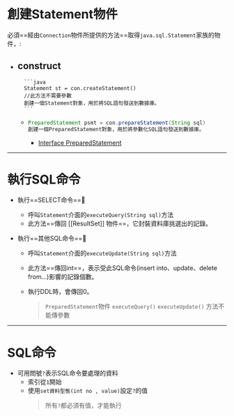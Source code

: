 # 創建Statement物件
必須==經由`Connection`物件所提供的方法==取得`java.sql.Statement`家族的物件，:
- construct
	- 
		```java
		Statement st = con.createStatement()
		//此方法不需要參數
		創建一個Statement對象，用於將SQL語句發送到數據庫。
		``` 
	- 
		```java
		PreparedStatement psmt = con.prepareStatement(String sql)
		創建一個PreparedStatement對象，用於將參數化SQL語句發送到數據庫。
		``` 
		- [Interface PreparedStatement](https://www.apiref.com/java11-zh/java.sql/java/sql/PreparedStatement.html)

---
# 執行SQL命令
- 執行==SELECT命令==
	- 呼叫`Statement`介面的`executeQuery(String sql)`方法
	- 此方法==傳回 [[ResultSet]] 物件==，它封裝資料庫挑選出的記錄。
		
- 執行==其他SQL命令==
	- 呼叫`Statement`介面的`executeUpdate(String sql)`方法
	-  此方法==傳回int==，表示受此SQL命令(insert into、update、delete from...)影響的記錄個數。
	-  執行DDL時，會傳回0。
	
		> `PreparedStatement`物件
		> `executeQuery()` `executeUpdate()` 方法不能傳參數

---
# SQL命令
- 可用問號`?`表示SQL命令要處理的資料
	- 索引從`1`開始
	- 使用`set資料型態(int no , value)`設定`?`的值
		> 所有`?`都必須有值，才能執行
	